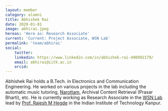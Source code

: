 ```yaml
---
layout: member
category: alumni
title: Abhishek Rai
date: 2020-01-01
image: abhirai.jpeg
hereas: 'Here as: Research Associate'
current: 'Current: Project Associate, WSN Lab'
permalink: 'team/abhirai'
social:
    twitter: 
    linkedin: https://www.linkedin.com/in/abhishek-rai-490992179/
    email: abhirai@iitk.ac.in
    orcid:
---
```


Abhishek Rai holds a B.Tech. in Electronics and Communication Engineering. He worked on various projects in the lab including the automatic music tutoring, [Narottam](https://vipular.github.io/narrotam.github.io), Archival Content Retrieval (Prasar Bharti), etc. He is currently working as Research Associate in the [WSN Lab](https://wsn.rajeshmhegde.com) lead by [Prof. Rajesh M Hegde](https://rajeshmhegde.com) in the Indian Institute of Technology Kanpur.

